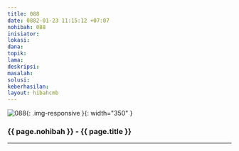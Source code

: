 ```yaml
---
title: 088
date: 0882-01-23 11:15:12 +07:07
nohibah: 088
inisiator: 
lokasi: 
dana: 
topik: 
lama: 
deskripsi: 
masalah: 
solusi: 
keberhasilan: 
layout: hibahcmb
---
```


![088](/static/img/hibahcmb/088.png){: .img-responsive }{: width="350" }

### {{ page.nohibah }} - {{ page.title }}

---
